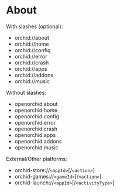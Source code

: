 # About

With slashes (optional):
- orchid://about
- orchid://home
- orchid://config
- orchid://error
- orchid://crash
- orchid://apps
- orchid://addons
- orchid://music

Without slashes:
- openorchid:about
- openorchid:home
- openorchid:config
- openorchid:error
- openorchid:crash
- openorchid:apps
- openorchid:addons
- openorchid:music

External/Other platforms:
- orchid-store://`<appId>`[/`<action>`]
- orchid-games://`<gameId>`[/`<action>`]
- orchid-launch://`<appId>`[/`<activityType>`]

